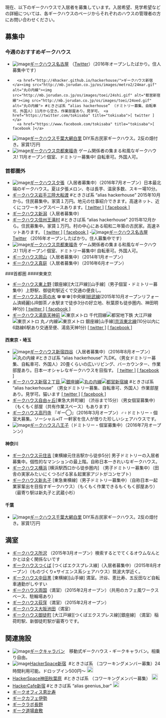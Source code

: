 現在、以下のギークハウスで入居者を募集しています。入居希望、見学希望などの詳細については、各ギークハウスのページからそれぞれのハウスの管理者の方にお問い合わせください。

## 募集中
### 今週のおすすめギークハウス

- <img src="http://sozai.akuseru-design.com/img_new/new018/new018_01.png" alt="image"><a href="https://www.facebook.com/geek.nagoya/">ギークハウス名古屋</a> （<a href="https://twitter.com/setoshi66/status/768373615536447488">Twitter</a>）（2016年オープンしたばかり。住人募集中です）</li>
- 		<a href="http://4hacker.github.io/hackerhouse/">ギークハウス新宿</a><img src="http://mb.jorudan.co.jp/os/images/metro2/24mar.gif" alt="丸の内線"><img src="http://mb.jorudan.co.jp/os/images/toei/24shi.gif" alt="都営新宿線"><img src="http://mb.jorudan.co.jp/os/images/toei/24oed.gif" alt="丸の内線"> #ときさば系 “alias hackerhouse” （ドミトリー募集、自転車可、外国人）11月から空き。作業部屋あり。見学可。 <a href="https://twitter.com/tokisaba" title="tokisaba">[ twitter ]</a>
		<a href="https://www.facebook.com/tokisaba" title="tokisaba">[ facebook ]</a>
- <img src="http://sozai.akuseru-design.com/img_new/new018/new018_01.png" alt="image"><a href="https://paper.dropbox.com/doc/m3Sz7HwYJGCiURWz9G51Y">ギークハウス千葉大網白里</a> DIY系古民家ギークハウス。2反の畑付き。家賃1万円
- <img src="http://sozai.akuseru-design.com/img_new/new018/new018_01.png" alt="image"><a href="http://geektfkj.blogspot.jp/">ギークハウス京都東福寺</a> ゲーム関係者の集まる和風なギークハウス! 11月オープン! 個室、ドミトリー募集中! 自転車可。外国人可。


### 首都圏外

- <img src="http://sozai.akuseru-design.com/img_new/new018/new018_01.png" alt="image"><a href="https://www.facebook.com/geebari?__mref=message_bubble">ギークハウス夕張</a>（入居者募集中）（2016年7月オープン）日本最北端のギークハウス。夏は夕張メロン、冬は長芋、温泉多数、スキー場10分。
- <a href="http://4hacker.github.io/hackerhouse/"> ギークハウス岩手三陸大船渡</a>
		#ときさば系 “alias hackerhouse” 2015年10月から。住民募集中。家賃１万円。地元の仕事紹介できます。高速ネット、近くにコワーキングスペースあります。<a href="https://twitter.com/tokisaba" title="tokisaba">[ twitter ]</a>
		<a href="https://www.facebook.com/tokisaba" title="tokisaba">[ facebook ]</a>
- <a href="http://www.geek-niigata.com/">ギークハウス新潟</a>（入居者募集中）
- <a href="http://4hacker.github.io/hackerhouse/">ギークハウス信州王滝村</a>
		#ときさば系 “alias hackerhouse” 2015年12月から。住民募集中。家賃１万円。村の中心にある昭和二年築の古民家。高速ネットあります。
		<a href="https://twitter.com/tokisaba" title="tokisaba">[ twitter ]</a>
		<a href="https://www.facebook.com/tokisaba" title="tokisaba">[ facebook ]</a>
-<img src="http://sozai.akuseru-design.com/img_new/new018/new018_01.png" alt="image"><a href="https://www.facebook.com/geek.nagoya/">ギークハウス名古屋</a> <a href="https://twitter.com/setoshi66/status/768373615536447488">Twitter</a> （2016年オープンしたばかり。住人募集中です）
- <img src="http://sozai.akuseru-design.com/img_new/new018/new018_01.png" alt="image"><a href="http://geektfkj.blogspot.jp/">ギークハウス京都東福寺</a>  ゲーム関係者の集まる和風なギークハウス! 11月オープン! 個室、ドミトリー募集中! 自転車可。外国人可。
- <a href="http://colish.net/concepts/565">ギークハウス岡山</a>（入居者募集中）（2014年1月オープン）
- <a href="http://geemani.com/">ギークハウス真庭</a>（入居者募集中）（2016年6月オープン）

###首都圏
####東東京
- <a href="http://geekhouse.tumblr.com/post/63796293813/higashiueno">ギークハウス東上野</a> [銀座線][大江戸線][山手線]（男子個室・ドミトリー募集中）上野駅、御徒町駅近くで交通の便良し。
- <a href="http://t.umblr.com/redirect?z=http%3A%2F%2Fsharehouse.aaron.co.jp%2Fgeekhouse-ochanomizu%2F&amp;t=NDIxMTRhOGExNzQwOTYzZGY0MDg1Y2ZjNWUwZTg2MzA0M2JmMzkyZSxXbEVlS3ZsVg%3D%3D">ギークハウスお茶の水</a>
		<img src="http://sharehouse.aaron.co.jp/geekhouse-ochanomizu/images/21px-Subway_TokyoMarunouchi.png" alt="東京メトロ 丸ノ内線" width="15px" height="15px"><img src="http://sharehouse.aaron.co.jp/geekhouse-ochanomizu/images/21px-Subway_TokyoChiyoda.png" alt="東京メトロ 千代田線" width="15px" height="15px"><img src="http://sharehouse.aaron.co.jp/geekhouse-ochanomizu/images/21px-Subway_TokyoGinza.png" alt="東京メトロ 銀座線" width="15px" height="15px">[中央線][総武線](個室募集中)(2015年10月オープンリフォーム済綺麗)(JR御茶ノ水駅まで徒歩3分の好立地、秋葉原も徒歩圏内、神田明神1分) <a href="https://twitter.com/aaron_suzuki" title="aaron_suzuki">[ twitter ]</a>
		<a href="http://t.umblr.com/redirect?z=https%3A%2F%2Fwww.facebook.com%2Fyoshihisa.suzuki.98&amp;t=ODc0ODcxOWE1MzExODNkZGZkMGY1Yjk1YjQzYWU3YTE5N2IzMThkNixXbEVlS3ZsVg%3D%3D" title="yoshihisa.suzuki.98">[ facebook ]</a>
	</li>
- <a href="http://t.umblr.com/redirect?z=http%3A%2F%2Fsharehouse.aaron.co.jp%2Fgeekhouse-yushimatenjinmae%2F&amp;t=ZTk3NGUxYzZmNDNlNmY4OWI5NGU4MWM4ZjcwMjk2ZDVhN2I4NDczZixXbEVlS3ZsVg%3D%3D">ギークハウス湯島天神前</a>
		<img src="http://sharehouse.aaron.co.jp/geekhouse-yushimatenjinmae/images/21px-Subway_TokyoChiyoda.png" alt="東京メトロ 千代田線"><img src="http://sharehouse.aaron.co.jp/geekhouse-yushimatenjinmae/images/21px-Subway_TokyoOedo.png" alt="都営地下鉄 大江戸線"><img src="http://sharehouse.aaron.co.jp/geekhouse-yushimatenjinmae/images/21px-Subway_TokyoMarunouchi.png" alt="東京メトロ 丸ノ内線"><img src="http://sharehouse.aaron.co.jp/geekhouse-yushimatenjinmae/images/21px-Subway_TokyoGinza.png" alt="東京メトロ 銀座線">[山手線][京浜東北線](2014年11月オープンリフォーム済綺麗)(10分以内に6路線6駅あり交通至便、湯島天神1分) <a href="https://twitter.com/aaron_suzuki" title="aaron_suzuki">[ twitter ]</a>
		<a href="http://t.umblr.com/redirect?z=https%3A%2F%2Fwww.facebook.com%2Fyoshihisa.suzuki.98&amp;t=ODc0ODcxOWE1MzExODNkZGZkMGY1Yjk1YjQzYWU3YTE5N2IzMThkNixXbEVlS3ZsVg%3D%3D" title="yoshihisa.suzuki.98">[ facebook ]</a>
	
#### 西東京・埼玉

- <img src="http://sozai.akuseru-design.com/img_new/new018/new018_01.png" alt="image"><a href="http://4hacker.github.io/hackerhouse/">ギークハウス新宿四谷</a>（入居者募集中）（2016年8月オープン）
		<img src="http://mb.jorudan.co.jp/os/images/metro2/24mar.gif" alt="丸の内線">
		#ときさば系 “alias hackerhouse” 7LDK。（男女ドミトリー募集、自転車可、外国人）20畳くらいの広いリビング、バーカウンター、作業部屋あり。日本一オシャレなギークハウスを目指す。
		<a href="https://twitter.com/tokisaba" title="tokisaba">[ twitter ]</a>
		<a href="https://www.facebook.com/tokisaba" title="tokisaba">[ facebook ]</a>
- <a href="http://4hacker.github.io/hackerhouse/">ギークハウス新宿２丁目 
		<img src="http://mb.jorudan.co.jp/os/images/metro2/24gin.gif" alt="銀座線"><img src="http://mb.jorudan.co.jp/os/images/metro2/24mar.gif" alt="丸の内線"><img src="http://mb.jorudan.co.jp/os/images/toei/24shi.gif" alt="都営新宿線"></a>
		#ときさば系 “alias hackerhouse” （男女ドミトリー募集、自転車可、外国人）作業部屋あり。見学可。猫います
		<a href="https://twitter.com/tokisaba" title="tokisaba">[ twitter ]</a>
		<a href="https://www.facebook.com/tokisaba" title="tokisaba">[ facebook ]</a>
- <a href="http://geekhouse.tumblr.com/post/113088272124/jiyugaoka">ギークハウス自由ヶ丘</a>[東急大井町線]	（渋谷まで15分）（男女個室募集中）（もくもく部屋（共有作業スペース）もあります）
- <a href="http://geemaru.wp.xdomain.jp/"> ギークハウス高円寺</a> 『ギー◯』（2016年3月オープン）♂♀ドミトリー・個室大募集。ソーシャル×IT 一軒家を住人が借りた珍しいシェアハウスです。
- <img src="http://sozai.akuseru-design.com/img_new/new018/new018_01.png" alt="image"><a href="https://twitter.com/geehachi">ギークハウス八王子</a>（ドミトリー・個室募集中）（2016年7月オープンン）
	
#### 神奈川
- <a href="http://geekmtsm.com">ギークハウス元住吉</a> [東横線元住吉駅から徒歩5分] 男子ドミトリーの入居者募集中。個性的なマンションの最上階。自称日本一きれいなギークハウス。
- <a href="http://geek-house-yokohama.webnode.jp/">ギークハウス横浜</a> [横浜駅西口から徒歩圏内] （男子ドミトリー募集中）（田舎の実家みたいにくつろげる家＆起業家アジトがコンセプト）
- <a href="https://www.facebook.com/geekmrk">ギークハウス新丸子</a> [東急東横線]（男子ドミトリー募集中）（自称日本一起業家輩出を目指すギークハウス）（もくもく作業できるもくもく部屋あり）（最寄り駅は新丸子と武蔵小杉）

#### 千葉
- <img src="http://sozai.akuseru-design.com/img_new/new018/new018_01.png" alt="image"><a href="https://paper.dropbox.com/doc/m3Sz7HwYJGCiURWz9G51Y">ギークハウス千葉大網白里</a> 
		DIY系古民家ギークハウス。2反の畑付き。家賃1万円

## 満室
- <a href="https://tokutokutoku.github.io/">ギークハウス所沢</a> （2015年3月オープン）検索するとでてくるオウムなんとかとは全く関係ないです
- <a href="http://geetsuku.github.io/">ギークハウスつくば</a> [つくばエクスプレス線]（入居者募集中）（2015年8月オープン）（ものづくり×サイエンス系シェアハウス）筑波大学近く。
- <a href="http://goo.gl/G0YedX">ギークハウス中目黒</a> [東横線][山手線] 満室。渋谷、恵比寿、五反田など自転車通勤がしやすい
- <a href="http://geekhouse.tumblr.com/post/110448107709/ryougoku">ギークハウス両国</a>（満室）（2015年2月オープン）（共用のカフェ風ワークスペース、駐輪場あり）
- <a href="http://geekhouse.tumblr.com/post/110446423029/ogikubo">ギークハウス荻窪</a>（満室）（2015年2月オープン）
- <a href="http://geekhouse-osakaikeda.tumblr.com/">ギークハウス大阪池田</a>（満室）
- <a href="http://geekhouse.tumblr.com/post/41336302168/okachimachi">ギークハウス御徒町</a> [大江戸線][つくばエクスプレス線][銀座線] （満室）稲荷町駅、新御徒町駅が最寄りです。
	

## 関連施設
- <img src="http://sozai.akuseru-design.com/img_new/new018/new018_01.png" alt="image"><a href="http://geekcaravan.hatenablog.com/">ギークキャラバン</a>　移動式ギークハウス・ギークキャラバン。相乗り自由。
- <img src="http://sozai.akuseru-design.com/img_new/new018/new018_01.png" alt="image"><a href="http://4hacker.github.io/hackerhouse/">HackerSpace新宿</a>  #ときさば系 （コワーキングメンバー募集）24時間利用可能。ドロップイン500円〜 <a href="https://twitter.com/tokisaba" title="tokisaba"> <img src="https://pbs.twimg.com/profile_images/530553072594874368/7f9QErOD_bigger.png" alt="twitterで問い合わせ" height="20"></a> 
- <a href="http://4hacker.github.io/hackerhouse/">HackerSpace神田秋葉原</a>  #ときさば系 （コワーキングメンバー募集） <a href="https://twitter.com/tokisaba" title="tokisaba"> <img src="https://pbs.twimg.com/profile_images/530553072594874368/7f9QErOD_bigger.png" alt="twitterで問い合わせ" height="20"></a>
- <a href="http://4hacker.github.io/hackerhouse/">HackerCafe新宿</a>
		 #ときさば系 “alias geenius_bar” 
		 <a href="https://twitter.com/tokisaba" title="tokisaba"> 
		 	<img src="https://pbs.twimg.com/profile_images/530553072594874368/7f9QErOD_bigger.png" alt="twitterで問い合わせ" height="20"></a>
- <a href="https://www.facebook.com/GeekOfficeEbisu">ギークオフィス恵比寿</a>
- <a href="http://geekcafe.fow.bz/">ギークカフェ伊勢</a>
- <a href="http://geeklab-nagano.com/">ギークラボ長野</a>
- <a href="http://geekdojo.strikingly.com/">ギーク道場倉敷</a>
